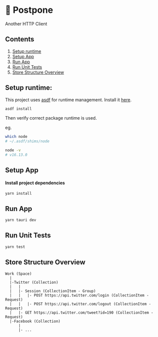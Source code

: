 # 📮 Postpone

Another HTTP Client

## Contents

1. [Setup runtime](#runtime)
2. [Setup App](#app)
3. [Run App](#run-app)
4. [Run Unit Tests](#run-unit-test)
5. [Store Structure Overview](#store-structure-overview)

## <a id="runtime">Setup runtime</a>:

This project uses [asdf](https://github.com/asdf-vm/asdf#why-use-asdf)
for runtime management. Install it
[here](https://asdf-vm.com/#/core-manage-asdf).

```bash
asdf install
```

Then verify correct package runtime is used.

eg.

```bash
which node
# ~/.asdf/shims/node
```

```bash
node -v
# v16.13.0
```

## <a id="app">Setup App</a>

#### Install project dependencies

```bash
yarn install
```

## <a id="run-app">Run App</a>

```bash
yarn tauri dev
```

## <a id="run-unit-tests">Run Unit Tests</a>

```bash
yarn test
```

## <a id="store-structure">Store Structure Overview</a>

```
Work (Space)
  |
  |-Twitter (Collection)
  |   |
  |   |- Session (CollectionItem - Group)
  |   |   |- POST https://api.twitter.com/login (CollectionItem - Request)
  |   |   |- POST https://api.twitter.com/logout (CollectionItem - Request)
  |   |- GET https://api.twitter.com/tweet?id=190 (CollectionItem - Request)
  |-Facebook (Collection)
      |
      |- ...
```
